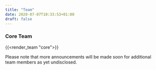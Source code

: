 ```yaml
---
title: "Team"
date: 2020-07-07T10:33:53+01:00
draft: false
---
```


### Core Team


{{<render_team "core">}}

Please note that more announcements will be made soon for additional team members
as yet undisclosed.
